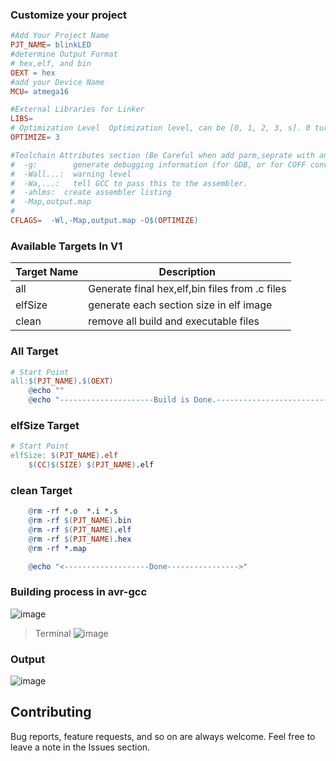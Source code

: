 
### Customize your project 
```makefile
#Add Your Project Name
PJT_NAME= blinkLED
#determine Output Format
# hex,elf, and bin
OEXT = hex
#add your Device Name 
MCU= atmega16

#External Libraries for Linker
LIBS= 
# Optimization Level  Optimization level, can be [0, 1, 2, 3, s]. 0 turns off optimization.
OPTIMIZE= 3

#Toolchain Attributes section (Be Careful when add parm,seprate with any delimiter use space only)
#  -g:        generate debugging information (for GDB, or for COFF conversion)
#  -Wall...:  warning level
#  -Wa,...:   tell GCC to pass this to the assembler.
#  -ahlms:  create assembler listing
#  -Map,output.map
#   
CFLAGS=  -Wl,-Map,output.map -O$(OPTIMIZE)

```


### Available Targets In V1
| Target Name | Description |
|------------|--------------|
| all | Generate final hex,elf,bin files from .c files |  
| elfSize | generate each section size in elf image |  
| clean | remove all build and executable files |  

### All Target 
```makefile
# Start Point 
all:$(PJT_NAME).$(OEXT)
	@echo ""
	@echo "---------------------Build is Done.-------------------------"
```

### elfSize Target
```makefile
# Start Point 
elfSize: $(PJT_NAME).elf
	$(CC)$(SIZE) $(PJT_NAME).elf
```

### clean Target
```makefile
	@rm -rf *.o  *.i *.s
	@rm -rf $(PJT_NAME).bin
	@rm -rf $(PJT_NAME).elf
	@rm -rf $(PJT_NAME).hex
	@rm -rf *.map

	@echo "<-------------------Done---------------->"
```
### Building process in avr-gcc
![image](https://drive.google.com/uc?export=download&id=1SrqKyEZRX53iNQyh3AEJsQZg7MaIxfol)
> Terminal
![image](https://drive.google.com/uc?export=download&id=1vZad7oOUDmU_e1Kth4RsxoguS1fMwns7)

### Output
![image](https://drive.google.com/uc?export=download&id=1orapZulthPhAooXjBeJCXlr0UkqFgcIR)



## Contributing  
Bug reports, feature requests, and so on are always welcome. Feel free to leave a note in the Issues section.

